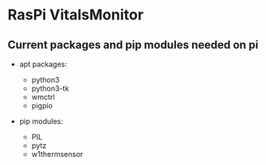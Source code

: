 # RasPi VitalsMonitor

## Current packages and pip modules needed on pi
* apt packages:
  * python3
  * python3-tk
  * wmctrl
  * pigpio

* pip modules:
  * PIL
  * pytz
  * w1thermsensor
